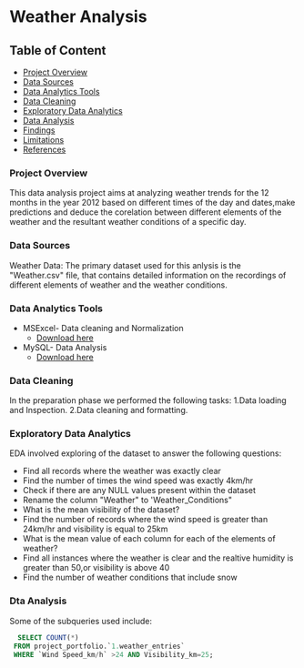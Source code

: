 # Weather Analysis

## Table of Content
- [Project Overview](#project-overview)
- [Data Sources](#data-sources)
- [Data Analytics Tools](#data-analytics-tools)
- [Data Cleaning](#data-cleaning)
- [Exploratory Data Analytics](#exploratory-data-analytics)
- [Data Analysis](#data-analysis)
- [Findings](#findings)
- [Limitations](#limitations)
- [References](#references)

### Project Overview
This data analysis project aims at analyzing weather trends for the 12 months in the year 2012 based on different times of the day and dates,make predictions and deduce the corelation between different elements of the weather and the resultant weather conditions of a specific day.

### Data Sources
Weather Data: The primary dataset used for this anlysis is the "Weather.csv" file, that contains detailed information on the recordings of different elements of weather and the weather conditions.

### Data Analytics Tools
- MSExcel- Data cleaning and Normalization
  -  [Download here](https://www.microsoft.com) 
- MySQL- Data Analysis
   -  [Download here](https://www.mysql.com)

### Data Cleaning
In the preparation phase we performed the following tasks:
1.Data loading and Inspection.
2.Data cleaning and formatting.

### Exploratory Data Analytics
EDA involved exploring of the dataset to answer the following questions:

- Find all records where the weather was exactly clear
- Find the number of times the wind speed was exactly 4km/hr
- Check if there are any NULL values present within the dataset
- Rename the column "Weather" to 'Weather_Conditions"
- What is the mean visibility of the dataset?
- Find the number of records where the wind speed is greater than 24km/hr and visibility is equal to 25km
- What is the mean value of each column for each of the elements of weather?
- Find all instances where the weather is clear and the realtive humidity is greater than 50,or visibility is above 40
- Find the number of weather conditions that include snow

### Dta Analysis
Some of the subqueries used include:
```sql
  SELECT COUNT(*)
 FROM project_portfolio.`1.weather_entries`
 WHERE `Wind Speed_km/h` >24 AND Visibility_km=25;
```




